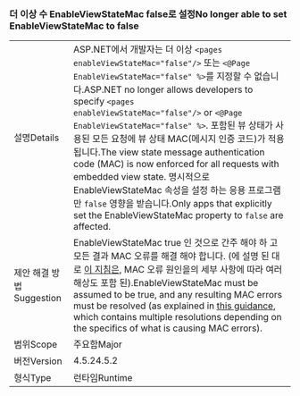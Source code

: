 ### <a name="no-longer-able-to-set-enableviewstatemac-to-false"></a><span data-ttu-id="57443-101">더 이상 수 EnableViewStateMac false로 설정</span><span class="sxs-lookup"><span data-stu-id="57443-101">No longer able to set EnableViewStateMac to false</span></span>

|   |   |
|---|---|
|<span data-ttu-id="57443-102">설명</span><span class="sxs-lookup"><span data-stu-id="57443-102">Details</span></span>|<span data-ttu-id="57443-103">ASP.NET에서 개발자는 더 이상 <code>&lt;pages enableViewStateMac=&quot;false&quot;/&gt;</code> 또는 <code>&lt;@Page EnableViewStateMac=&quot;false&quot; %&gt;</code>를 지정할 수 없습니다.</span><span class="sxs-lookup"><span data-stu-id="57443-103">ASP.NET no longer allows developers to specify <code>&lt;pages enableViewStateMac=&quot;false&quot;/&gt;</code> or <code>&lt;@Page EnableViewStateMac=&quot;false&quot; %&gt;</code>.</span></span> <span data-ttu-id="57443-104">포함된 뷰 상태가 사용된 모든 요청에 뷰 상태 MAC(메시지 인증 코드)가 적용됩니다.</span><span class="sxs-lookup"><span data-stu-id="57443-104">The view state message authentication code (MAC) is now enforced for all requests with embedded view state.</span></span> <span data-ttu-id="57443-105">명시적으로 EnableViewStateMac 속성을 설정 하는 응용 프로그램만 <code>false</code> 영향을 받습니다.</span><span class="sxs-lookup"><span data-stu-id="57443-105">Only apps that explicitly set the EnableViewStateMac property to <code>false</code> are affected.</span></span>|
|<span data-ttu-id="57443-106">제안 해결 방법</span><span class="sxs-lookup"><span data-stu-id="57443-106">Suggestion</span></span>|<span data-ttu-id="57443-107">EnableViewStateMac true 인 것으로 간주 해야 하 고 모든 결과 MAC 오류를 해결 해야 합니다. (에 설명 된 대로 [이 지침은](https://support.microsoft.com/kb/2915218), MAC 오류 원인을의 세부 사항에 따라 여러 해상도 포함 된).</span><span class="sxs-lookup"><span data-stu-id="57443-107">EnableViewStateMac must be assumed to be true, and any resulting MAC errors must be resolved (as explained in [this guidance](https://support.microsoft.com/kb/2915218), which contains multiple resolutions depending on the specifics of what is causing MAC errors).</span></span>|
|<span data-ttu-id="57443-108">범위</span><span class="sxs-lookup"><span data-stu-id="57443-108">Scope</span></span>|<span data-ttu-id="57443-109">주요함</span><span class="sxs-lookup"><span data-stu-id="57443-109">Major</span></span>|
|<span data-ttu-id="57443-110">버전</span><span class="sxs-lookup"><span data-stu-id="57443-110">Version</span></span>|<span data-ttu-id="57443-111">4.5.2</span><span class="sxs-lookup"><span data-stu-id="57443-111">4.5.2</span></span>|
|<span data-ttu-id="57443-112">형식</span><span class="sxs-lookup"><span data-stu-id="57443-112">Type</span></span>|<span data-ttu-id="57443-113">런타임</span><span class="sxs-lookup"><span data-stu-id="57443-113">Runtime</span></span>|

